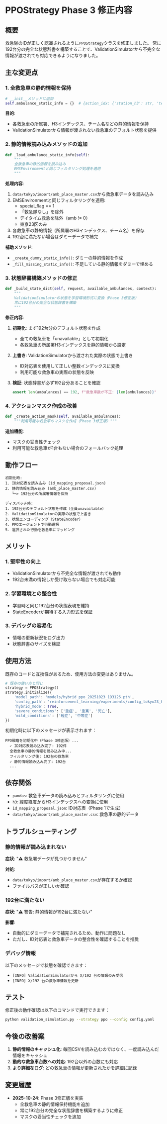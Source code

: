 # PPOStrategy Phase 3 修正内容

## 概要
救急隊のIDが正しく認識されるように`PPOStrategy`クラスを修正しました。
常に192台分の完全な状態辞書を構築することで、ValidationSimulatorから不完全な情報が渡されても対応できるようになりました。

## 主な変更点

### 1. 全救急車の静的情報を保持
```python
# __init__メソッドに追加
self.ambulance_static_info = {}  # {action_idx: {'station_h3': str, 'team_name': str, 'validation_id': str}}
```

**目的**: 
- 各救急車の所属署、H3インデックス、チーム名などの静的情報を保持
- ValidationSimulatorから情報が渡されない救急車のデフォルト状態を提供

### 2. 静的情報読み込みメソッドの追加
```python
def _load_ambulance_static_info(self):
    """
    全救急車の静的情報を読み込み
    EMSEnvironmentと同じフィルタリング処理を適用
    """
```

**処理内容**:
1. `data/tokyo/import/amb_place_master.csv`から救急車データを読み込み
2. EMSEnvironmentと同じフィルタリングを適用:
   - special_flag == 1
   - 「救急隊なし」を除外
   - デイタイム救急を除外（amb != 0）
   - 東京23区のみ
3. 各救急車の静的情報（所属署のH3インデックス、チーム名）を保存
4. 192台に満たない場合はダミーデータで補完

**補助メソッド**:
- `_create_dummy_static_info()`: ダミーの静的情報を作成
- `_fill_missing_static_info()`: 不足している静的情報をダミーで埋める

### 3. 状態辞書構築メソッドの修正
```python
def _build_state_dict(self, request, available_ambulances, context):
    """
    ValidationSimulatorの状態を学習環境形式に変換（Phase 3修正版）
    常に192台分の完全な状態辞書を構築
    """
```

**修正内容**:
1. **初期化**: まず192台分のデフォルト状態を作成
   - 全ての救急車を「unavailable」として初期化
   - 各救急車の所属署H3インデックスを静的情報から設定
   
2. **上書き**: ValidationSimulatorから渡された実際の状態で上書き
   - ID対応表を使用して正しい整数インデックスに変換
   - 利用可能な救急車の実際の状態を反映
   
3. **検証**: 状態辞書が必ず192台分あることを確認
   ```python
   assert len(ambulances) == 192, f"救急車数が不正: {len(ambulances)}"
   ```

### 4. アクションマスク作成の改善
```python
def _create_action_mask(self, available_ambulances):
    """利用可能な救急車のマスクを作成（Phase 3修正版）"""
```

**追加機能**:
- マスクの妥当性チェック
- 利用可能な救急車が1台もない場合のフォールバック処理

## 動作フロー

```
初期化時:
1. ID対応表を読み込み (id_mapping_proposal.json)
2. 静的情報を読み込み (amb_place_master.csv)
   └─> 192台分の所属署情報を保持

ディスパッチ時:
1. 192台分のデフォルト状態を作成（全員unavailable）
2. ValidationSimulatorの実際の状態で上書き
3. 状態エンコーディング（StateEncoder）
4. PPOエージェントで行動選択
5. 選択された行動を救急車にマッピング
```

## メリット

### 1. 堅牢性の向上
- ValidationSimulatorから不完全な情報が渡されても動作
- 192台未満の情報しか受け取らない場合でも対応可能

### 2. 学習環境との整合性
- 学習時と同じ192台分の状態表現を維持
- StateEncoderが期待する入力形式を保証

### 3. デバッグの容易化
- 情報の更新状況をログ出力
- 状態辞書のサイズを検証

## 使用方法

既存のコードと互換性があるため、使用方法の変更はありません。

```python
# 既存の使い方と同じ
strategy = PPOStrategy()
strategy.initialize({
    'model_path': 'models/hybrid_ppo_20251023_193126.pth',
    'config_path': 'reinforcement_learning/experiments/config_tokyo23_hybrid.yaml',
    'hybrid_mode': True,
    'severe_conditions': ['重症', '重篤', '死亡'],
    'mild_conditions': ['軽症', '中等症']
})
```

初期化時に以下のメッセージが表示されます：
```
PPO戦略を初期化中（Phase 3修正版）...
  ✓ ID対応表読み込み完了: 192件
  全救急車の静的情報を読み込み中...
  フィルタリング後: 192台の救急車
  ✓ 静的情報読み込み完了: 192台
  ...
```

## 依存関係

- `pandas`: 救急車データの読み込みとフィルタリングに使用
- `h3`: 緯度経度からH3インデックスへの変換に使用
- `id_mapping_proposal.json`: ID対応表（Phase 1で生成）
- `data/tokyo/import/amb_place_master.csv`: 救急車の静的データ

## トラブルシューティング

### 静的情報が読み込まれない
**症状**: "⚠️ 救急署データが見つかりません"

**対処**: 
- `data/tokyo/import/amb_place_master.csv`が存在するか確認
- ファイルパスが正しいか確認

### 192台に満たない
**症状**: "⚠️ 警告: 静的情報が192台に満たない"

**影響**: 
- 自動的にダミーデータで補完されるため、動作に問題なし
- ただし、ID対応表と救急車データの整合性を確認することを推奨

### デバッグ情報
以下のメッセージで状態を確認できます：
- `[INFO] ValidationSimulatorから X/192 台の情報のみ受信`
- `[INFO] X/192 台の救急車情報を更新`

## テスト

修正後の動作確認は以下のコマンドで実行できます：

```bash
python validation_simulation.py --strategy ppo --config config.yaml
```

## 今後の改善案

1. **静的情報のキャッシュ化**: 毎回CSVを読み込むのではなく、一度読み込んだ情報をキャッシュ
2. **動的な救急車台数への対応**: 192台以外の台数にも対応
3. **より詳細なログ**: どの救急車の情報が更新されたかを詳細に記録

## 変更履歴

- **2025-10-24**: Phase 3修正版を実装
  - 全救急車の静的情報保持機能を追加
  - 常に192台分の完全な状態辞書を構築するように修正
  - マスクの妥当性チェックを追加

